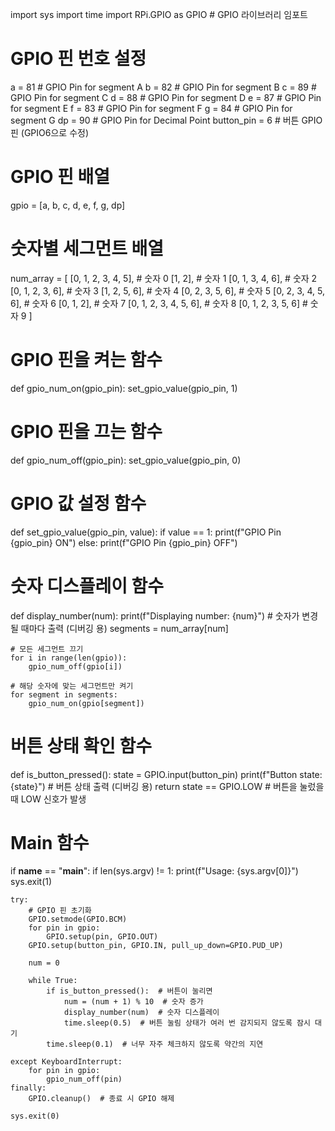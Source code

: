 import sys
import time
import RPi.GPIO as GPIO  # GPIO 라이브러리 임포트

# GPIO 핀 번호 설정
a = 81  # GPIO Pin for segment A
b = 82  # GPIO Pin for segment B
c = 89  # GPIO Pin for segment C
d = 88  # GPIO Pin for segment D
e = 87  # GPIO Pin for segment E
f = 83  # GPIO Pin for segment F
g = 84  # GPIO Pin for segment G
dp = 90  # GPIO Pin for Decimal Point
button_pin = 6  # 버튼 GPIO 핀 (GPIO6으로 수정)

# GPIO 핀 배열
gpio = [a, b, c, d, e, f, g, dp]

# 숫자별 세그먼트 배열
num_array = [
    [0, 1, 2, 3, 4, 5],       # 숫자 0
    [1, 2],                   # 숫자 1
    [0, 1, 3, 4, 6],          # 숫자 2
    [0, 1, 2, 3, 6],          # 숫자 3
    [1, 2, 5, 6],             # 숫자 4
    [0, 2, 3, 5, 6],          # 숫자 5
    [0, 2, 3, 4, 5, 6],       # 숫자 6
    [0, 1, 2],                # 숫자 7
    [0, 1, 2, 3, 4, 5, 6],    # 숫자 8
    [0, 1, 2, 3, 5, 6]        # 숫자 9
]

# GPIO 핀을 켜는 함수
def gpio_num_on(gpio_pin):
    set_gpio_value(gpio_pin, 1)

# GPIO 핀을 끄는 함수
def gpio_num_off(gpio_pin):
    set_gpio_value(gpio_pin, 0)

# GPIO 값 설정 함수
def set_gpio_value(gpio_pin, value):
    if value == 1:
        print(f"GPIO Pin {gpio_pin} ON")
    else:
        print(f"GPIO Pin {gpio_pin} OFF")

# 숫자 디스플레이 함수
def display_number(num):
    print(f"Displaying number: {num}")  # 숫자가 변경될 때마다 출력 (디버깅 용)
    segments = num_array[num]
    
    # 모든 세그먼트 끄기
    for i in range(len(gpio)):
        gpio_num_off(gpio[i])
    
    # 해당 숫자에 맞는 세그먼트만 켜기
    for segment in segments:
        gpio_num_on(gpio[segment])

# 버튼 상태 확인 함수
def is_button_pressed():
    state = GPIO.input(button_pin)
    print(f"Button state: {state}")  # 버튼 상태 출력 (디버깅 용)
    return state == GPIO.LOW  # 버튼을 눌렀을 때 LOW 신호가 발생

# Main 함수
if __name__ == "__main__":
    if len(sys.argv) != 1:
        print(f"Usage: {sys.argv[0]}")
        sys.exit(1)

    try:
        # GPIO 핀 초기화
        GPIO.setmode(GPIO.BCM)
        for pin in gpio:
            GPIO.setup(pin, GPIO.OUT)
        GPIO.setup(button_pin, GPIO.IN, pull_up_down=GPIO.PUD_UP)

        num = 0

        while True:
            if is_button_pressed():  # 버튼이 눌리면
                num = (num + 1) % 10  # 숫자 증가
                display_number(num)  # 숫자 디스플레이
                time.sleep(0.5)  # 버튼 눌림 상태가 여러 번 감지되지 않도록 잠시 대기
            time.sleep(0.1)  # 너무 자주 체크하지 않도록 약간의 지연

    except KeyboardInterrupt:
        for pin in gpio:
            gpio_num_off(pin)
    finally:
        GPIO.cleanup()  # 종료 시 GPIO 해제

    sys.exit(0)
